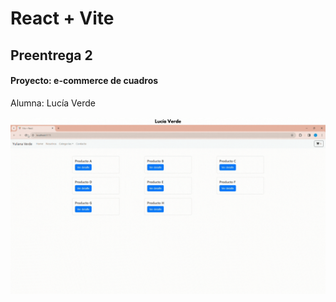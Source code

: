 # React + Vite
## Preentrega 2
#### Proyecto: e-commerce de cuadros
Alumna: Lucía Verde



![Gif mostrando la navegabilidad](./src/assets/navegabilidad.gif)



